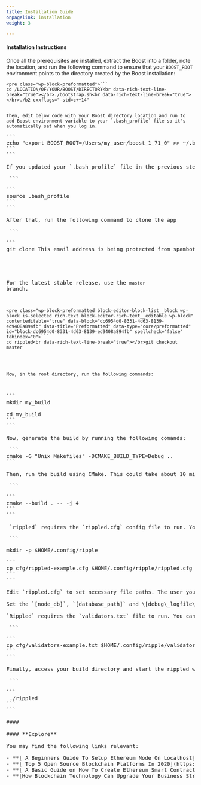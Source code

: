 ```yaml
---
title: Installation Guide
onpagelink: installation
weight: 3

---
```


#### **Installation Instructions**

Once all the prerequisites are installed, extract the Boost into a folder, note the location, and run the following command to ensure that your `BOOST_ROOT` environment points to the directory created by the Boost installation:

 ```
<pre class="wp-block-preformatted">```
cd /LOCATION/OF/YOUR/BOOST/DIRECTORY<br data-rich-text-line-break="true"></br>./bootstrap.sh<br data-rich-text-line-break="true"></br>./b2 cxxflags="-std=c++14"
```
```

Then, edit below code with your Boost directory location and run to add Boost environment variable to your `.bash_profile` file so it's automatically set when you log in.

 ```
<pre class="wp-block-preformatted block-editor-block-list__block wp-block is-selected rich-text block-editor-rich-text__editable wp-block" contenteditable="true" data-block="ace783fa-9354-4d21-9dff-cc089ca68cdc" data-title="Preformatted" data-type="core/preformatted" id="block-ace783fa-9354-4d21-9dff-cc089ca68cdc" spellcheck="false" tabindex="0">```
echo "export BOOST_ROOT=/Users/my_user/boost_1_71_0" >> ~/.bash_profile
```
```

If you updated your `.bash_profile` file in the previous step, be sure to source it in a new Terminal window. For example:

 ```
<pre class="wp-block-preformatted block-editor-block-list__block wp-block is-selected rich-text block-editor-rich-text__editable is-hovered wp-block" contenteditable="true" data-block="50962945-5ea3-4393-aa62-1a08a091a010" data-title="Preformatted" data-type="core/preformatted" id="block-50962945-5ea3-4393-aa62-1a08a091a010" tabindex="0">```
source .bash_profile
```
```

After that, run the following command to clone the app

 ```
<pre class="wp-block-preformatted block-editor-block-list__block wp-block is-selected rich-text block-editor-rich-text__editable wp-block" contenteditable="true" data-block="dc6954d0-8331-4d63-8139-ed9408a894fb" data-title="Preformatted" data-type="core/preformatted" id="block-dc6954d0-8331-4d63-8139-ed9408a894fb" spellcheck="false" tabindex="0">```
git clone <span id="cloakc45530cf67b31ec2907713bebc03f608">This email address is being protected from spambots. You need JavaScript enabled to view it.</span><script type="text/javascript">document.getElementById('cloakc45530cf67b31ec2907713bebc03f608').innerHTML='';var prefix='&#109;a'+'i&#108;'+'&#116;o';var path='hr'+'ef'+'=';var addyc45530cf67b31ec2907713bebc03f608='g&#105;t'+'&#64;';addyc45530cf67b31ec2907713bebc03f608=addyc45530cf67b31ec2907713bebc03f608+'g&#105;th&#117;b'+'&#46;'+'c&#111;m';var addy_textc45530cf67b31ec2907713bebc03f608='g&#105;t'+'&#64;'+'g&#105;th&#117;b'+'&#46;'+'c&#111;m';document.getElementById('cloakc45530cf67b31ec2907713bebc03f608').innerHTML+='<a '+path+'\''+prefix+':'+addyc45530cf67b31ec2907713bebc03f608+'\'>'+addy_textc45530cf67b31ec2907713bebc03f608+'<\/a>';</script>:ripple/rippled.git
```
```

For the latest stable release, use the `master` branch.

 ```
<pre class="wp-block-preformatted block-editor-block-list__block wp-block is-selected rich-text block-editor-rich-text__editable wp-block" contenteditable="true" data-block="dc6954d0-8331-4d63-8139-ed9408a894fb" data-title="Preformatted" data-type="core/preformatted" id="block-dc6954d0-8331-4d63-8139-ed9408a894fb" spellcheck="false" tabindex="0">```
cd rippled<br data-rich-text-line-break="true"></br>git checkout master
```
```

Now, in the root directory, run the following commands:

 ```
<pre class="wp-block-preformatted block-editor-block-list__block wp-block is-selected rich-text block-editor-rich-text__editable wp-block" contenteditable="true" data-block="dc6954d0-8331-4d63-8139-ed9408a894fb" data-title="Preformatted" data-type="core/preformatted" id="block-dc6954d0-8331-4d63-8139-ed9408a894fb" spellcheck="false" tabindex="0">```
mkdir my_build<br data-rich-text-line-break="true"></br>cd my_build
```
```

Now, generate the build by running the following comands:

 ```
cmake -G "Unix Makefiles" -DCMAKE_BUILD_TYPE=Debug ..
```

Then, run the build using CMake. This could take about 10 minutes

 ```
<pre class="wp-block-preformatted block-editor-block-list__block wp-block is-selected rich-text block-editor-rich-text__editable wp-block" contenteditable="true" data-block="dc6954d0-8331-4d63-8139-ed9408a894fb" data-title="Preformatted" data-type="core/preformatted" id="block-dc6954d0-8331-4d63-8139-ed9408a894fb" spellcheck="false" tabindex="0">```
cmake --build . -- -j 4 
```
```

 `rippled` requires the `rippled.cfg` config file to run. You can find an example config file, `rippled-example.cfg` in `rippled/cfg`. Make a copy and save it as `rippled.cfg` in a location that enables you to run `rippled` as a non-root user. Access the `rippled` directory and run:

 ```
<pre class="wp-block-preformatted block-editor-block-list__block wp-block is-selected rich-text block-editor-rich-text__editable wp-block" contenteditable="true" data-block="dc6954d0-8331-4d63-8139-ed9408a894fb" data-title="Preformatted" data-type="core/preformatted" id="block-dc6954d0-8331-4d63-8139-ed9408a894fb" spellcheck="false" tabindex="0">mkdir -p $HOME/.config/ripple<br data-rich-text-line-break="true"></br>```
cp cfg/rippled-example.cfg $HOME/.config/ripple/rippled.cfg
```
```

Edit `rippled.cfg` to set necessary file paths. The user you plan to run `rippled` as must have write permissions to all of the paths you specify here.

Set the `[node_db]`, `[database_path]` and \[debug\_logfile\]

`Rippled` requires the `validators.txt` file to run. You can find an example validators file, `validators-example.txt`, in `rippled/cfg/`. Make a copy and save it as `validators.txt` in the same folder as your `rippled.cfg` file. Access the `rippled` directory and run:

 ```
<pre class="wp-block-preformatted block-editor-block-list__block wp-block is-selected rich-text block-editor-rich-text__editable wp-block" contenteditable="true" data-block="dc6954d0-8331-4d63-8139-ed9408a894fb" data-title="Preformatted" data-type="core/preformatted" id="block-dc6954d0-8331-4d63-8139-ed9408a894fb" spellcheck="false" tabindex="0">```
cp cfg/validators-example.txt $HOME/.config/ripple/validators.txt
```
```

Finally, access your build directory and start the rippled with the following command:

 ```
<pre class="wp-block-preformatted block-editor-block-list__block wp-block is-selected rich-text block-editor-rich-text__editable wp-block" contenteditable="true" data-block="dc6954d0-8331-4d63-8139-ed9408a894fb" data-title="Preformatted" data-type="core/preformatted" id="block-dc6954d0-8331-4d63-8139-ed9408a894fb" spellcheck="false" tabindex="0">```
 ./rippled 
```
```

####  

#### **Explore**

You may find the following links relevant:

- **[ A Beginners Guide To Setup Ethereum Node On Localhost](https://blog.containerize.com/2020/12/23/a-beginners-guide-to-setup-ethereum-node-on-localhost/)**
- **[ Top 5 Open Source Blockchain Platforms In 2020](https://blog.containerize.com/2020/12/11/top-5-open-source-blockchain-platforms-in-2020/)**
- **[ A Basic Guide on How To Create Ethereum Smart Contract](https://blog.containerize.com/2020/12/01/a-basic-guide-on-how-to-create-ethereum-smart-contract/)**
- **[How Blockchain Technology Can Upgrade Your Business Strategy](https://blog.containerize.com/2020/11/27/how-blockchain-technology-can-upgrade-your-business-strategy/)**
 